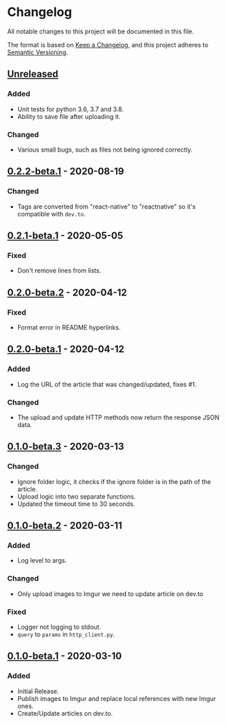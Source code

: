 # Changelog

All notable changes to this project will be documented in this file.

The format is based on [Keep a Changelog](https://keepachangelog.com/en/1.0.0/),
and this project adheres to [Semantic Versioning](https://semver.org/spec/v2.0.0.html).

## [Unreleased]
### Added
- Unit tests for python 3.6, 3.7 and 3.8.
- Ability to save file after uploading it.

### Changed
- Various small bugs, such as files not being ignored correctly.

## [0.2.2-beta.1] - 2020-08-19
### Changed
- Tags are converted from "react-native" to "reactnative" so it's compatible with `dev.to`.

## [0.2.1-beta.1] - 2020-05-05
### Fixed
- Don't remove lines from lists.

## [0.2.0-beta.2] - 2020-04-12
### Fixed
- Format error in README hyperlinks.

## [0.2.0-beta.1] - 2020-04-12
### Added
- Log the URL of the article that was changed/updated, fixes #1.

### Changed
- The upload and update HTTP methods now return the response JSON data.

## [0.1.0-beta.3] - 2020-03-13
### Changed
- Ignore folder logic, it checks if the ignore folder is in the path of the article.
- Upload logic into two separate functions.
- Updated the timeout time to 30 seconds.

## [0.1.0-beta.2] - 2020-03-11
### Added
- Log level to args.

### Changed
- Only upload images to Imgur we need to update article on dev.to

### Fixed
- Logger not logging to stdout.
- `query` to `params` in `http_client.py`.

## [0.1.0-beta.1] - 2020-03-10
### Added
- Initial Release.
- Publish images to Imgur and replace local references with new Imgur ones.
- Create/Update articles on dev.to.

[Unreleased]: https://gitlab.com/hmajid2301/markdown-to-devto/-/compare/release%2F0.2.2-beta.1...master
[0.2.2-beta.1]: https://gitlab.com/hmajid2301/markdown-to-devto/-/tags/release%2F0.2.2-beta.1...release%2F0.2.1-beta.1
[0.2.1-beta.1]: https://gitlab.com/hmajid2301/markdown-to-devto/-/tags/release%2F0.2.1-beta.1...release%2F0.2.0-beta.2
[0.2.0-beta.2]: https://gitlab.com/hmajid2301/markdown-to-devto/-/tags/release%2F0.2.0-beta.2...release%2F0.2.0-beta.1
[0.2.0-beta.1]: https://gitlab.com/hmajid2301/markdown-to-devto/-/tags/release%2F0.2.0-beta.1...release%2F0.1.0-beta.3
[0.1.0-beta.3]: https://gitlab.com/hmajid2301/markdown-to-devto/-/tags/release%2F0.1.0-beta.3...release%2F0.1.0-beta.2
[0.1.0-beta.2]: https://gitlab.com/hmajid2301/markdown-to-devto/-/tags/release%2F0.1.0-beta.2...release%2F0.1.0-beta.1
[0.1.0-beta.1]: https://gitlab.com/hmajid2301/markdown-to-devto/-/tags/release%2F0.1.0-beta.1